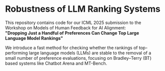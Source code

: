 # Robustness of LLM Ranking Systems

This repository contains code for our ICML 2025 submission to the Workshop on Models of Human Feedback for AI Alignment:  
**"Dropping Just a Handful of Preferences Can Change Top Large Language Model Rankings"**

We introduce a fast method for checking whether the rankings of top-performing large language models (LLMs) are stable to the removal of a small number of preference evaluations, focusing on Bradley–Terry (BT) based systems like Chatbot Arena and MT-Bench.
